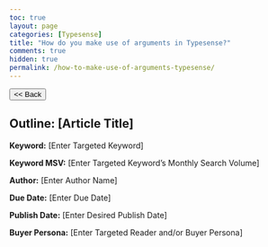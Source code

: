 ```yaml
---
toc: true
layout: page
categories: [Typesense]
title: "How do you make use of arguments in Typesense?"
comments: true
hidden: true
permalink: /how-to-make-use-of-arguments-typesense/
---
```


<button class="back-button" onclick="window.history.back()"><< Back</button>

## Outline: [Article Title]

**Keyword:** [Enter Targeted Keyword]

**Keyword MSV:** [Enter Targeted Keyword’s Monthly Search Volume]

**Author:** [Enter Author Name]

**Due Date:** [Enter Due Date]

**Publish Date:** [Enter Desired Publish Date]

**Buyer Persona:** [Enter Targeted Reader and/or Buyer Persona]

<br>
